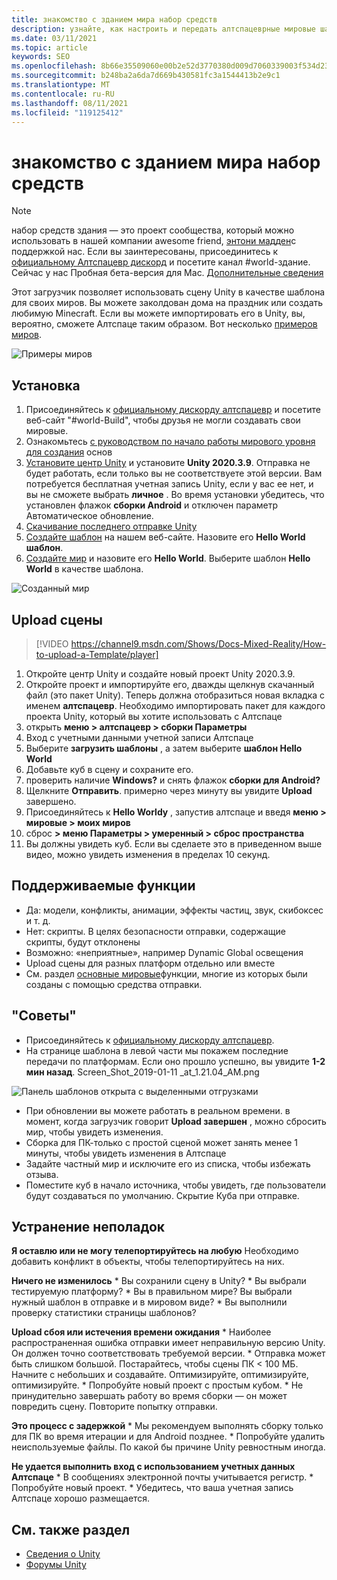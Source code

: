 ```yaml
---
title: знакомство с зданием мира набор средств
description: узнайте, как настроить и передать алтспацеврные мировые шаблоны с помощью шаблонов сцены Unity с набор средств здания.
ms.date: 03/11/2021
ms.topic: article
keywords: SEO
ms.openlocfilehash: 8b66e35509060e00b2e52d3770380d009d7060339003f534d23fdd47372a57f0
ms.sourcegitcommit: b248ba2a6da7d669b430581fc3a1544413b2e9c1
ms.translationtype: MT
ms.contentlocale: ru-RU
ms.lasthandoff: 08/11/2021
ms.locfileid: "119125412"
---
```

# <a name="introducing-the-world-building-toolkit"></a>знакомство с зданием мира набор средств

> [!NOTE]
> набор средств здания — это проект сообщества, который можно использовать в нашей компании awesome friend, [энтони мадден](https://twitter.com/chigamesstudio)с поддержкой нас. Если вы заинтересованы, присоединитесь к [официальному Алтспацевр дискорд](https://discordapp.com/invite/altspacevr) и посетите канал #world-здание. Сейчас у нас Пробная бета-версия для Mac. [Дополнительные сведения](https://altvr.com/altspacevr-mac)

Этот загрузчик позволяет использовать сцену Unity в качестве шаблона для своих миров. Вы можете заколдован дома на праздник или создать любимую Minecraft. Если вы можете импортировать его в Unity, вы, вероятно, сможете Алтспаце таким образом. Вот несколько [примеров миров](https://account.altvr.com/worlds/1046572460192825569).

![Примеры миров](images/unity-uploader-img-01.png)

## <a name="setup"></a>Установка

1. Присоединяйтесь к [официальному дискорду алтспацевр](https://discordapp.com/invite/altspacevr) и посетите веб-сайт "#world-Build", чтобы друзья не могли создавать свои мировые.
2. Ознакомьтесь [с руководством по начало работы мирового уровня для создания](world-building-getting-started.md) основ
3. [Установите центр Unity](https://blogs.unity3d.com/2018/01/24/streamline-your-workflow-introducing-unity-hub-beta) и установите **Unity 2020.3.9**. Отправка не будет работать, если только вы не соответствуете этой версии. Вам потребуется бесплатная учетная запись Unity, если у вас ее нет, и вы не сможете выбрать **личное** . Во время установки убедитесь, что установлен флажок **сборки Android** и отключен параметр Автоматическое обновление.
4. [Скачивание последнего отправке Unity](upgrading-content-to-the-latest-unity.md#altspacevr-uploader-v090-upgrade-guide)
5. [Создайте шаблон](https://account.altvr.com/space_templates/new) на нашем веб-сайте. Назовите его **Hello World шаблон**.
6. [Создайте мир](https://account.altvr.com/worlds/my) и назовите его **Hello World**. Выберите шаблон **Hello World** в качестве шаблона.

![Созданный мир](images/unity-uploader-img-02.png)

## <a name="upload-your-scene"></a>Upload сцены

> [!VIDEO https://channel9.msdn.com/Shows/Docs-Mixed-Reality/How-to-upload-a-Template/player]

1. Откройте центр Unity и создайте новый проект Unity 2020.3.9.
2. Откройте проект и импортируйте его, дважды щелкнув скачанный файл (это пакет Unity). Теперь должна отобразиться новая вкладка с именем **алтспацевр**. Необходимо импортировать пакет для каждого проекта Unity, который вы хотите использовать с Алтспаце
3. открыть **меню > алтспацевр > сборки Параметры**
4. Вход с учетными данными учетной записи Алтспаце
5. Выберите **загрузить шаблоны** , а затем выберите **шаблон Hello World**
6. Добавьте куб в сцену и сохраните его.
7. проверить наличие **Windows?** и снять флажок **сборки для Android?**
8. Щелкните **Отправить**. примерно через минуту вы увидите **Upload** завершено.
9. Присоединяйтесь к **Hello Worldу** , запустив алтспаце и введя **меню > мировые > моих миров**
10. сброс **> меню Параметры > умеренный > сброс пространства**
11. Вы должны увидеть куб. Если вы сделаете это в приведенном выше видео, можно увидеть изменения в пределах 10 секунд.

## <a name="whats-supported"></a>Поддерживаемые функции

* Да: модели, конфликты, анимации, эффекты частиц, звук, скибоксес и т. д.
* Нет: скрипты. В целях безопасности отправки, содержащие скрипты, будут отклонены
* Возможно: «неприятные», например Dynamic Global освещения
* Upload сцены для разных платформ отдельно или вместе
* См. раздел [основные мировые](https://account.altvr.com/worlds/featured)функции, многие из которых были созданы с помощью средства отправки.

## <a name="tips"></a>"Советы"

* Присоединяйтесь к [официальному дискорду алтспацевр](https://discordapp.com/invite/altspacevr).
* На странице шаблона в левой части мы покажем последние передачи по платформам. Если оно прошло успешно, вы увидите **1-2 мин назад**. Screen_Shot_2019-01-11 _at_1.21.04_AM.png

![Панель шаблонов открыта с выделенными отгрузками](images/unity-uploader-img-03.png)

* При обновлении вы можете работать в реальном времени. в момент, когда загрузчик говорит **Upload завершен** , можно сбросить мир, чтобы увидеть изменения.
* Сборка для ПК-только с простой сценой может занять менее 1 минуты, чтобы увидеть изменения в Алтспаце
* Задайте частный мир и исключите его из списка, чтобы избежать отзыва.
* Поместите куб в начало источника, чтобы увидеть, где пользователи будут создаваться по умолчанию. Скрытие Куба при отправке.

## <a name="troubleshooting"></a>Устранение неполадок

**Я оставлю или не могу телепортируйтесь на любую** Необходимо добавить конфликт в объекты, чтобы телепортируйтесь на них.

**Ничего не изменилось**
    * Вы сохранили сцену в Unity?
    * Вы выбрали тестируемую платформу?
    * Вы в правильном мире? Вы выбрали нужный шаблон в отправке и в мировом виде?
    * Вы выполнили проверку статистики страницы шаблонов?

**Upload сбоя или истечения времени ожидания**
    * Наиболее распространенная ошибка отправки имеет неправильную версию Unity. Он должен точно соответствовать требуемой версии.
    * Отправка может быть слишком большой. Постарайтесь, чтобы сцены ПК < 100 МБ. Начните с небольших и создавайте. Оптимизируйте, оптимизируйте, оптимизируйте.
    * Попробуйте новый проект с простым кубом.
    * Не принудительно завершать работу во время сборки — он может повредить сцену. Повторите попытку отправки.

**Это процесс с задержкой**
    * Мы рекомендуем выполнять сборку только для ПК во время итерации и для Android позднее.
    * Попробуйте удалить неиспользуемые файлы. По какой бы причине Unity ревностным иногда.

**Не удается выполнить вход с использованием учетных данных Алтспаце**
    * В сообщениях электронной почты учитывается регистр.
    * Попробуйте новый проект.
    * Убедитесь, что ваша учетная запись Алтспаце хорошо размещается.

## <a name="see-also"></a>См. также раздел

* [Сведения о Unity](https://unity3d.com/learn)
* [Форумы Unity](https://forum.unity.com)
